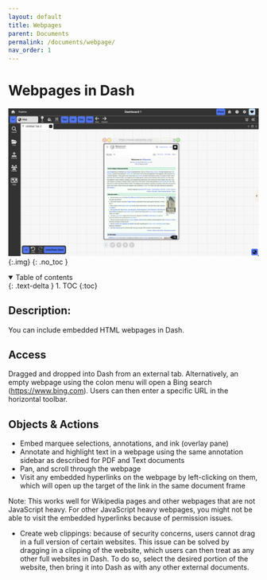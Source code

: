 ```yaml
---
layout: default
title: Webpages
parent: Documents
permalink: /documents/webpage/
nav_order: 1
---
```


# Webpages in Dash

![](../../assets/images/environment/webpage_doc.png){:.img}
{: .no_toc }

<details open markdown="block">
  <summary>
    Table of contents
  </summary>
  {: .text-delta }
1. TOC
{:toc}
</details>

## Description:

You can include embedded HTML webpages in Dash.

## Access

Dragged and dropped into Dash from an external tab. Alternatively, an empty webpage using the colon menu will open a Bing search (https://www.bing.com). Users can then enter a specific URL in the horizontal toolbar.

## Objects & Actions

- Embed marquee selections, annotations, and ink (overlay pane)
- Annotate and highlight text in a webpage using the same annotation sidebar as described for PDF and Text documents
- Pan, and scroll through the webpage
- Visit any embedded hyperlinks on the webpage by left-clicking on them, which will open up the target of the link in the same document frame

Note: This works well for Wikipedia pages and other webpages that are not JavaScript heavy. For other JavaScript heavy webpages, you might not be able to visit the embedded hyperlinks because of permission issues.

- Create web clippings: because of security concerns, users cannot drag in a full version of certain websites. This issue can be solved by dragging in a clipping of the website, which users can then treat as any other full websites in Dash. To do so, select the desired portion of the website, then bring it into Dash as with any other external documents.
